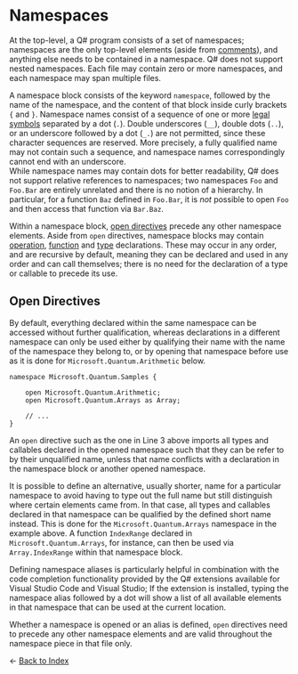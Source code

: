 # Namespaces

At the top-level, a Q# program consists of a set of namespaces; namespaces are the only top-level elements (aside from [comments](https://github.com/microsoft/qsharp-language/blob/main/Specifications/Language/1_ProgramStructure/7_Comments.md#comments)), and anything else needs to be contained in a namespace. 
Q# does not support nested namespaces. Each file may contain zero or more namespaces, and each namespace may span multiple files.

A namespace block consists of the keyword `namespace`, followed by the name of the namespace, and the content of that block inside curly brackets `{` and `}`. 
Namespace names consist of a sequence of one or more [legal symbols](https://github.com/microsoft/qsharp-language/blob/main/Specifications/Language/3_Expressions/Identifiers.md#identifiers) separated by a dot (`.`).
Double underscores (`__`), double dots (`..`), or an underscore followed by a dot (`_.`) are not permitted, since these character sequences are reserved. More precisely, a fully qualified name may not contain such a sequence, and namespace names correspondingly cannot end with an underscore.   
While namespace names may contain dots for better readability, Q# does not support relative references to namespaces; two namespaces `Foo` and `Foo.Bar` are entirely unrelated and there is no notion of a hierarchy. In particular, for a function `Baz` defined in `Foo.Bar`, it is *not* possible to open `Foo` and then access that function via `Bar.Baz`. 

Within a namespace block, [open directives](#open-directives) precede any other namespace elements. 
Aside from `open` directives, namespace blocks may contain [operation](https://github.com/microsoft/qsharp-language/blob/main/Specifications/Language/1_ProgramStructure/3_CallableDeclarations.md#callable-declarations), [function](https://github.com/microsoft/qsharp-language/blob/main/Specifications/Language/1_ProgramStructure/3_CallableDeclarations.md#callable-declarations) and [type](https://github.com/microsoft/qsharp-language/blob/main/Specifications/Language/1_ProgramStructure/2_TypeDeclarations.md#type-declarations) declarations. These may occur in any order, and are recursive by default, meaning they can be declared and used in any order and can call themselves; there is no need for the declaration of a type or callable to precede its use.

## Open Directives

By default, everything declared within the same namespace can be accessed without further qualification, whereas declarations in a different namespace can only be used either by qualifying their name with the name of the namespace they belong to, or by opening that namespace before use as it is done for `Microsoft.Quantum.Arithmetic` below.  

```qsharp
namespace Microsoft.Quantum.Samples {
    
    open Microsoft.Quantum.Arithmetic; 
    open Microsoft.Quantum.Arrays as Array; 

    // ...
}
```

An `open` directive such as the one in Line 3 above imports all types and callables declared in the opened namespace such that they can be refer to by their unqualified name, unless that name conflicts with a declaration in the namespace block or another opened namespace. 

It is possible to define an alternative, usually shorter, name for a particular namespace to avoid having to type out the full name but still distinguish where certain elements came from. In that case, all types and callables declared in that namespace can be qualified by the defined short name instead.
This is done for the `Microsoft.Quantum.Arrays` namespace in the example above. A function `IndexRange` declared in `Microsoft.Quantum.Arrays`, for instance, can then be used via `Array.IndexRange` within that namespace block.

Defining namespace aliases is particularly helpful in combination with the code completion functionality provided by the Q# extensions available for Visual Studio Code and Visual Studio; If the extension is installed, typing the namespace alias followed by a dot will show a list of all available elements in that namespace that can be used at the current location.  

Whether a namespace is opened or an alias is defined, `open` directives need to precede any other namespace elements and are valid throughout the namespace piece in that file only. 


← [Back to Index](https://github.com/microsoft/qsharp-language/tree/main/Specifications/Language#index)
